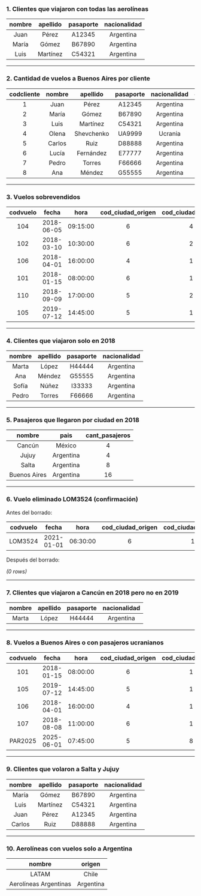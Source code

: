 ### 1. Clientes que viajaron con todas las aerolíneas

| nombre | apellido | pasaporte | nacionalidad |
| :----: | :------: | :-------: | :----------: |
|  Juan  |  Pérez   |  A12345   |  Argentina   |
| María  |  Gómez   |  B67890   |  Argentina   |
|  Luis  | Martínez |  C54321   |  Argentina   |

---

### 2. Cantidad de vuelos a Buenos Aires por cliente

| codcliente | nombre |  apellido  | pasaporte | nacionalidad | cant_vuelos_bsas |
| :--------: | :----: | :--------: | :-------: | :----------: | :---------------: |
|     1      |  Juan  |   Pérez    |  A12345   |  Argentina   |         1         |
|     2      | María  |   Gómez    |  B67890   |  Argentina   |         1         |
|     3      |  Luis  | Martínez   |  C54321   |  Argentina   |         1         |
|     4      | Olena  | Shevchenko |  UA9999   |   Ucrania    |         6         |
|     5      | Carlos |   Ruiz     |  D88888   |  Argentina   |         3         |
|     6      | Lucía  | Fernández  |  E77777   |  Argentina   |         2         |
|     7      | Pedro  |  Torres    |  F66666   |  Argentina   |         1         |
|     8      |  Ana   |  Méndez    |  G55555   |  Argentina   |         1         |

---

### 3. Vuelos sobrevendidos

| codvuelo |   fecha    |   hora   | cod_ciudad_origen | cod_ciudad_destino |
| :------: | :--------: | :------: | :----------------: | :-----------------: |
|   104    | 2018-06-05 | 09:15:00 |         6          |          4          |
|   102    | 2018-03-10 | 10:30:00 |         6          |          2          |
|   106    | 2018-04-01 | 16:00:00 |         4          |          1          |
|   101    | 2018-01-15 | 08:00:00 |         6          |          1          |
|   110    | 2018-09-09 | 17:00:00 |         5          |          2          |
|   105    | 2019-07-12 | 14:45:00 |         5          |          1          |

---

### 4. Clientes que viajaron solo en 2018

| nombre | apellido | pasaporte | nacionalidad |
| :----: | :------: | :-------: | :----------: |
| Marta  |  López   |  H44444   |  Argentina   |
|  Ana   |  Méndez  |  G55555   |  Argentina   |
| Sofía  |  Núñez   |  I33333   |  Argentina   |
| Pedro  |  Torres  |  F66666   |  Argentina   |

---

### 5. Pasajeros que llegaron por ciudad en 2018

|   nombre    |   pais    | cant_pasajeros |
| :---------: | :-------: | :------------: |
|  Cancún     |  México   |       4        |
|  Jujuy      | Argentina |       4        |
|  Salta      | Argentina |       8        |
| Buenos Aires| Argentina |      16        |

---

### 6. Vuelo eliminado LOM3524 (confirmación)

Antes del borrado:

| codvuelo |   fecha    |   hora   | cod_ciudad_origen | cod_ciudad_destino | cantidad_pasajes | codaerolinea |
| :------: | :--------: | :------: | :----------------: | :-----------------: | :--------------: | :----------: |
| LOM3524  | 2021-01-01 | 06:30:00 |         6          |          1          |        1         |      3       |

Después del borrado:

_(0 rows)_

---

### 7. Clientes que viajaron a Cancún en 2018 pero no en 2019

| nombre | apellido | pasaporte | nacionalidad |
| :----: | :------: | :-------: | :----------: |
| Marta  |  López   |  H44444   |  Argentina   |

---

### 8. Vuelos a Buenos Aires o con pasajeros ucranianos

| codvuelo |   fecha    |   hora   | cod_ciudad_origen | cod_ciudad_destino |
| :------: | :--------: | :------: | :----------------: | :-----------------: |
|   101    | 2018-01-15 | 08:00:00 |         6          |          1          |
|   105    | 2019-07-12 | 14:45:00 |         5          |          1          |
|   106    | 2018-04-01 | 16:00:00 |         4          |          1          |
|   107    | 2018-08-08 | 11:00:00 |         6          |          1          |
| PAR2025  | 2025-06-01 | 07:45:00 |         5          |          8          |

---

### 9. Clientes que volaron a Salta y Jujuy

| nombre | apellido | pasaporte | nacionalidad |
| :----: | :------: | :-------: | :----------: |
| María  |  Gómez   |  B67890   |  Argentina   |
|  Luis  | Martínez |  C54321   |  Argentina   |
|  Juan  |  Pérez   |  A12345   |  Argentina   |
| Carlos |   Ruiz   |  D88888   |  Argentina   |

---

### 10. Aerolíneas con vuelos solo a Argentina

|         nombre         |  origen   |
| :--------------------: | :-------: |
|         LATAM          |   Chile   |
| Aerolíneas Argentinas  | Argentina |
